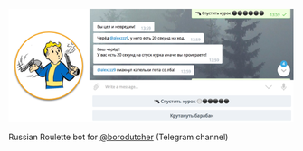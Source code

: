 ![Russian Roulette bot](/images/header.png?raw=true)

Russian Roulette bot for [@borodutcher](https://telegram.me/borodutcher) (Telegram channel)
